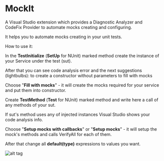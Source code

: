 # MockIt
A Visual Studio extension which provides a Diagnostic Analyzer and CodeFix Provider to automate mocks creating and configuring.

It helps you to automate mocks creating in your unit tests.

How to use it:

In the **TestInitialize** (**SetUp** for NUnit) marked method create the instance of your Service under the test (sut).

After that you can see code analysis error and the next suggestions (lightbulbs):
	to create a constructor without parameters
	to fill with mocks
	
Choose "**Fill with mocks**" - it will create the mocks required for your service and put them into constructor.

Create **TestMethod** (**Test** for NUnit) marked method and write here a call of any methods of your sut.

If sut's method uses any of injected instances Visual Studio shows your code analysis info.

Choose "**Setup mocks with callbacks**" or "**Setup mocks**" - it will setup the mock's methods and calls VerifyAll for each of them.

After that change all **default(type)** expressions to values you want.

![alt tag](https://raw.githubusercontent.com/ycherkes/MockIt/master/Mockit.gif)